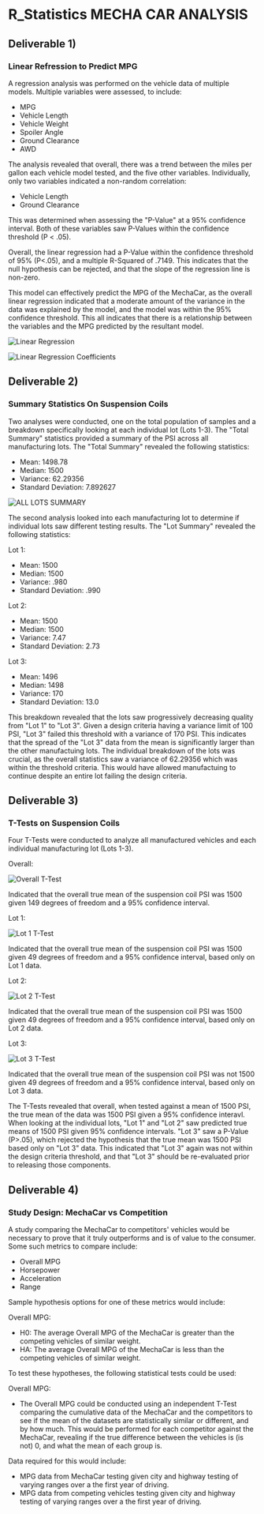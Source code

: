 # R_Statistics MECHA CAR ANALYSIS

## Deliverable 1)

### Linear Refression to Predict MPG

A regression analysis was performed on the vehicle data of multiple models. Multiple variables were assessed, to include:

* MPG
* Vehicle Length
* Vehicle Weight
* Spoiler Angle
* Ground Clearance
* AWD

The analysis revealed that overall, there was a trend between the miles per gallon each vehicle model tested, and the five other variables. Individually, only two variables indicated a non-random correlation:

* Vehicle Length
* Ground Clearance

This was determined when assessing the "P-Value" at a 95% confidence interval. Both of these variables saw P-Values within the confidence threshold (P < .05). 

Overall, the linear regression had a P-Value within the confidence threshold of 95% (P<.05), and a multiple R-Squared of .7149. This indicates that the null hypothesis can be rejected, and that the slope of the regression line is non-zero. 

This model can effectively predict the MPG of the MechaCar, as the overall linear regression indicated that a moderate amount of the variance in the data was explained by the model, and the model was within the 95% confidence threshold. This all indicates that there is a relationship between the variables and the MPG predicted by the resultant model.

![Linear Regression](Images/Linear_Regression.png)

![Linear Regression Coefficients](Images/Linear_Regression_Coefficients.png)

## Deliverable 2)

### Summary Statistics On Suspension Coils

Two analyses were conducted, one on the total population of samples and a breakdown specifically looking at each individual lot (Lots 1-3). The "Total Summary" statistics provided a summary of the PSI across all manufacturing lots. The "Total Summary" revealed the following statistics:

* Mean: 1498.78
* Median: 1500
* Variance: 62.29356
* Standard Deviation: 7.892627

![ALL LOTS SUMMARY](Images/Manufacturing_Lots_Summaries.png)

The second analysis looked into each manufacturing lot to determine if individual lots saw different testing results. The "Lot Summary" revealed the following statistics:

Lot 1:

* Mean: 1500
* Median: 1500
* Variance: .980
* Standard Deviation: .990

Lot 2:

* Mean: 1500
* Median: 1500
* Variance: 7.47
* Standard Deviation: 2.73

Lot 3:

* Mean: 1496
* Median: 1498
* Variance: 170
* Standard Deviation: 13.0

This breakdown revealed that the lots saw progressively decreasing quality from "Lot 1" to "Lot 3". Given a design criteria having a variance limit of 100 PSI, "Lot 3" failed this threshold with a variance of 170 PSI. This indicates that the spread of the "Lot 3" data from the mean is significantly larger than the other manufactuing lots. The individual breakdown of the lots was crucial, as the overall statistics saw a variance of 62.29356 which was within the threshold criteria. This would have allowed manufactuing to continue despite an entire lot failing the design criteria.

## Deliverable 3)

### T-Tests on Suspension Coils

Four T-Tests were conducted to analyze all manufactured vehicles and each individual manufacturing lot (Lots 1-3). 

Overall: 

![Overall T-Test](Images/ALL_LOTS_SUMMARY.png)

Indicated that the overall true mean of the suspension coil PSI was 1500 given 149 degrees of freedom and a 95% confidence interval.

Lot 1:

![Lot 1 T-Test](Images/LOT_1_SUMMARY.png)

Indicated that the overall true mean of the suspension coil PSI was 1500 given 49 degrees of freedom and a 95% confidence interval, based only on Lot 1 data.

Lot 2:

![Lot 2 T-Test](Images/LOT_2_SUMMARY.png)

Indicated that the overall true mean of the suspension coil PSI was 1500 given 49 degrees of freedom and a 95% confidence interval, based only on Lot 2 data.

Lot 3:

![Lot 3 T-Test](Images/LOT_3_SUMMARY.png)

Indicated that the overall true mean of the suspension coil PSI was not 1500 given 49 degrees of freedom and a 95% confidence interval, based only on Lot 3 data.

The T-Tests revealed that overall, when tested against a mean of 1500 PSI, the true mean of the data was 1500 PSI given a 95% confidence interavl. When looking at the individual lots, "Lot 1" and "Lot 2" saw predicted true means of 1500 PSI given 95% confidence intervals. "Lot 3" saw a P-Value (P>.05), which rejected the hypothesis that the true mean was 1500 PSI based only on "Lot 3" data. This indicated that "Lot 3" again was not within the design criteria threshold, and that "Lot 3" should be re-evaluated prior to releasing those components.

## Deliverable 4)

### Study Design: MechaCar vs Competition

A study comparing the MechaCar to competitors' vehicles would be necessary to prove that it truly outperforms and is of value to the consumer. Some such metrics to compare include:

* Overall MPG
* Horsepower
* Acceleration
* Range

Sample hypothesis options for one of these metrics would include:

Overall MPG:
* H0: The average Overall MPG of the MechaCar is greater than the competing vehicles of similar weight.
* HA: The average Overall MPG of the MechaCar is less than the competing vehicles of similar weight.

To test these hypotheses, the following statistical tests could be used:

Overall MPG:

* The Overall MPG could be conducted using an independent T-Test comparing the cumulative data of the MechaCar and the competitors to see if the mean of the datasets are statistically similar or different, and by how much. This would be performed for each competitor against the MechaCar, revealing if the true difference between the vehicles is (is not) 0, and what the mean of each group is.

Data required for this would include:

* MPG data from MechaCar testing given city and highway testing of varying ranges over a the first year of driving.
* MPG data from competing vehicles testing given city and highway testing of varying ranges over a the first year of driving.















